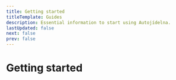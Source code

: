 ```yaml
---
title: Getting started
titleTemplate: Guides
description: Essential information to start using Autojídelna.
lastUpdated: false
next: false
prev: false
---
```


# Getting started
